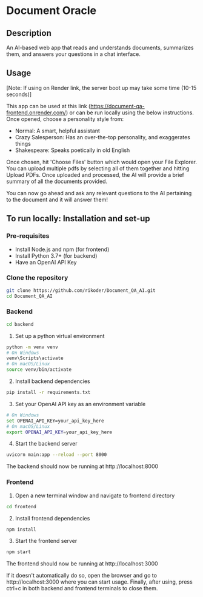 # Document Oracle

## Description
An AI-based web app that reads and understands documents, summarizes them, and answers your questions in a chat interface.

## Usage
[Note: If using on Render link, the server boot up may take some time (10-15 seconds)]

This app can be used at this link (https://document-qa-frontend.onrender.com/) or can be run locally using the below instructions. 
Once opened, choose a personality style from:
- Normal: A smart, helpful assistant
- Crazy Salesperson: Has an over-the-top personality, and exaggerates things
- Shakespeare: Speaks poetically in old English

Once chosen, hit 'Choose Files' button which would open your File Explorer. You can upload multiple pdfs by selecting all of them together and hitting Upload PDFs. Once uploaded and processed, the AI will provide a brief summary of all the documents provided. 

You can now go ahead and ask any relevant questions to the AI pertaining to the document and it will answer them! 

## To run locally: Installation and set-up
### Pre-requisites
- Install Node.js and npm (for frontend)
- Install Python 3.7+ (for backend)
- Have an OpenAI API Key
### Clone the repository
```bash
git clone https://github.com/rikoder/Document_QA_AI.git
cd Document_QA_AI
```
### Backend
```bash
cd backend
```
1. Set up a python virtual environment
```bash
python -m venv venv
# On Windows
venv\Scripts\activate
# On macOS/Linux
source venv/bin/activate
```
2. Install backend dependencies
```bash
pip install -r requirements.txt
```
3. Set your OpenAI API key as an environment variable
```bash
# On Windows
set OPENAI_API_KEY=your_api_key_here
# On macOS/Linux
export OPENAI_API_KEY=your_api_key_here
```
4. Start the backend server
```bash
uvicorn main:app --reload --port 8000
```
The backend should now be running at http://localhost:8000

### Frontend
1. Open a new terminal window and navigate to frontend directory
```bash
cd frontend
```
2. Install frontend dependencies
```bash
npm install
```
3. Start the frontend server
```bash
npm start
```
The frontend should now be running at http://localhost:3000

If it doesn't automatically do so, open the browser and go to http://localhost:3000 where you can start usage. Finally, after using, press ctrl+c in both backend and frontend terminals to close them. 
